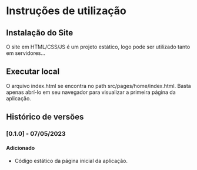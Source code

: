 # Instruções de utilização

## Instalação do Site

O site em HTML/CSS/JS é um projeto estático, logo pode ser utilizado tanto em servidores...

## Executar local

O arquivo index.html se encontra no path src/pages/home/index.html. Basta apenas abrí-lo em seu navegador para visualizar a primeira página da aplicação.

## Histórico de versões

### [0.1.0] - 07/05/2023
#### Adicionado
- Código estático da página inicial da aplicação.